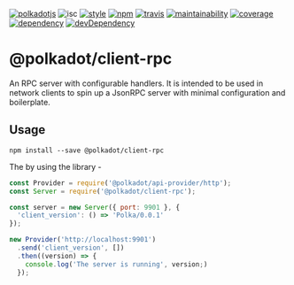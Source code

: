 [![polkadotjs](https://img.shields.io/badge/polkadot-js-orange.svg?style=flat-square)](https://polkadot.js.org)
![isc](https://img.shields.io/badge/license-ISC-lightgrey.svg?style=flat-square)
[![style](https://img.shields.io/badge/code%20style-semistandard-lightgrey.svg?style=flat-square)](https://github.com/Flet/semistandard)
[![npm](https://img.shields.io/npm/v/@polkadot/client-rpc.svg?style=flat-square)](https://www.npmjs.com/package/@polkadot/client-rpc)
[![travis](https://img.shields.io/travis/polkadot-js/client.svg?style=flat-square)](https://travis-ci.org/polkadot-js/client)
[![maintainability](https://img.shields.io/codeclimate/maintainability/polkadot-js/client.svg?style=flat-square)](https://codeclimate.com/github/polkadot-js/client/maintainability)
[![coverage](https://img.shields.io/coveralls/polkadot-js/client.svg?style=flat-square)](https://coveralls.io/github/polkadot-js/client?branch=master)
[![dependency](https://david-dm.org/polkadot-js/client.svg?style=flat-square&path=packages/client-rpc)](https://david-dm.org/polkadot-js/client?path=packages/client-rpc)
[![devDependency](https://david-dm.org/polkadot-js/client/dev-status.svg?style=flat-square&path=packages/client-rpc)](https://david-dm.org/polkadot-js/client?path=packages/client-rpc#info=devDependencies)

# @polkadot/client-rpc

An RPC server with configurable handlers. It is intended to be used in network clients to spin up a JsonRPC server with minimal configuration and boilerplate.

## Usage

```
npm install --save @polkadot/client-rpc
```

The by using the library -

```js
const Provider = require('@polkadot/api-provider/http');
const Server = require('@polkadot/client-rpc');

const server = new Server({ port: 9901 }, {
  'client_version': () => 'Polka/0.0.1'
});

new Provider('http://localhost:9901')
  .send('client_version', [])
  .then((version) => {
    console.log('The server is running', version;)
  });
```
